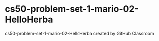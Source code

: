 # cs50-problem-set-1-mario-02-HelloHerba
cs50-problem-set-1-mario-02-HelloHerba created by GitHub Classroom

